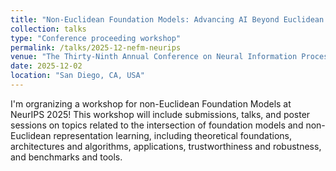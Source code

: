 ```yaml
---
title: "Non-Euclidean Foundation Models: Advancing AI Beyond Euclidean Frameworks"
collection: talks
type: "Conference proceeding workshop"
permalink: /talks/2025-12-nefm-neurips
venue: "The Thirty-Ninth Annual Conference on Neural Information Processing Systems"
date: 2025-12-02
location: "San Diego, CA, USA"
---
```


I'm orgranizing a workshop for non-Euclidean Foundation Models at NeurIPS 2025! This workshop will include submissions, talks, and poster sessions on topics related to the intersection of foundation models and non-Euclidean representation learning, including theoretical foundations, architectures and algorithms, applications, trustworthiness and robustness, and benchmarks and tools.
